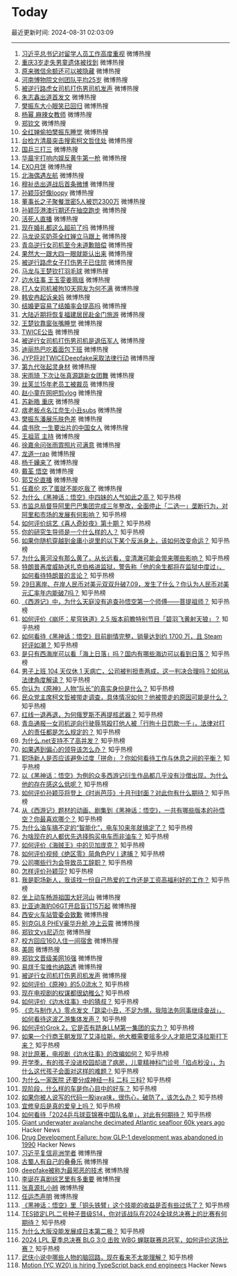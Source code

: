 # Today

最近更新时间: 2024-08-31 02:03:09

--- 
1. [习近平总书记对留学人员工作高度重视](https://s.weibo.com/weibo?q=%23%E4%B9%A0%E8%BF%91%E5%B9%B3%E6%80%BB%E4%B9%A6%E8%AE%B0%E5%AF%B9%E7%95%99%E5%AD%A6%E4%BA%BA%E5%91%98%E5%B7%A5%E4%BD%9C%E9%AB%98%E5%BA%A6%E9%87%8D%E8%A7%86%23&Refer=top) 微博热搜
2. [重庆3岁走失男童遗体被找到](https://s.weibo.com/weibo?q=%23%E9%87%8D%E5%BA%863%E5%B2%81%E8%B5%B0%E5%A4%B1%E7%94%B7%E7%AB%A5%E9%81%97%E4%BD%93%E8%A2%AB%E6%89%BE%E5%88%B0%23&Refer=top) 微博热搜
3. [原来微信余额还可以被隐藏](https://s.weibo.com/weibo?q=%23%E5%8E%9F%E6%9D%A5%E5%BE%AE%E4%BF%A1%E4%BD%99%E9%A2%9D%E8%BF%98%E5%8F%AF%E4%BB%A5%E8%A2%AB%E9%9A%90%E8%97%8F%23&Refer=top) 微博热搜
4. [河南博物院文创团队平均25岁](https://s.weibo.com/weibo?q=%23%E6%B2%B3%E5%8D%97%E5%8D%9A%E7%89%A9%E9%99%A2%E6%96%87%E5%88%9B%E5%9B%A2%E9%98%9F%E5%B9%B3%E5%9D%8725%E5%B2%81%23&Refer=top) 微博热搜
5. [被逆行路虎女司机打伤男司机发声](https://s.weibo.com/weibo?q=%23%E8%A2%AB%E9%80%86%E8%A1%8C%E8%B7%AF%E8%99%8E%E5%A5%B3%E5%8F%B8%E6%9C%BA%E6%89%93%E4%BC%A4%E7%94%B7%E5%8F%B8%E6%9C%BA%E5%8F%91%E5%A3%B0%23&Refer=top) 微博热搜
6. [朱志鑫出道首发文](https://s.weibo.com/weibo?q=%23%E6%9C%B1%E5%BF%97%E9%91%AB%E5%87%BA%E9%81%93%E9%A6%96%E5%8F%91%E6%96%87%23&Refer=top) 微博热搜
7. [樊振东大小眼笑已回归](https://s.weibo.com/weibo?q=%23%E6%A8%8A%E6%8C%AF%E4%B8%9C%E5%A4%A7%E5%B0%8F%E7%9C%BC%E7%AC%91%E5%B7%B2%E5%9B%9E%E5%BD%92%23&Refer=top) 微博热搜
8. [杨幂 麻辣女教师](https://s.weibo.com/weibo?q=%23%E6%9D%A8%E5%B9%82+%E9%BA%BB%E8%BE%A3%E5%A5%B3%E6%95%99%E5%B8%88%23&Refer=top) 微博热搜
9. [郑钦文](https://s.weibo.com/weibo?q=%23%E9%83%91%E9%92%A6%E6%96%87%23&Refer=top) 微博热搜
10. [全红婵偷拍樊振东睡觉](https://s.weibo.com/weibo?q=%23%E5%85%A8%E7%BA%A2%E5%A9%B5%E5%81%B7%E6%8B%8D%E6%A8%8A%E6%8C%AF%E4%B8%9C%E7%9D%A1%E8%A7%89%23&Refer=top) 微博热搜
11. [台检方清晨突击搜索柯文哲住处](https://s.weibo.com/weibo?q=%23%E5%8F%B0%E6%A3%80%E6%96%B9%E6%B8%85%E6%99%A8%E7%AA%81%E5%87%BB%E6%90%9C%E7%B4%A2%E6%9F%AF%E6%96%87%E5%93%B2%E4%BD%8F%E5%A4%84%23&Refer=top) 微博热搜
12. [国乒三打三](https://s.weibo.com/weibo?q=%23%E5%9B%BD%E4%B9%92%E4%B8%89%E6%89%93%E4%B8%89%23&Refer=top) 微博热搜
13. [华晨宇打响内娱反黄牛第一枪](https://s.weibo.com/weibo?q=%23%E5%8D%8E%E6%99%A8%E5%AE%87%E6%89%93%E5%93%8D%E5%86%85%E5%A8%B1%E5%8F%8D%E9%BB%84%E7%89%9B%E7%AC%AC%E4%B8%80%E6%9E%AA%23&Refer=top) 微博热搜
14. [EXO月饼](https://s.weibo.com/weibo?q=%23EXO%E6%9C%88%E9%A5%BC%23&Refer=top) 微博热搜
15. [北海偶遇左航](https://s.weibo.com/weibo?q=%23%E5%8C%97%E6%B5%B7%E5%81%B6%E9%81%87%E5%B7%A6%E8%88%AA%23&Refer=top) 微博热搜
16. [穆祉丞出道战后首条微博](https://s.weibo.com/weibo?q=%23%E7%A9%86%E7%A5%89%E4%B8%9E%E5%87%BA%E9%81%93%E6%88%98%E5%90%8E%E9%A6%96%E6%9D%A1%E5%BE%AE%E5%8D%9A%23&Refer=top) 微博热搜
17. [孙颖莎好像loopy](https://s.weibo.com/weibo?q=%23%E5%AD%99%E9%A2%96%E8%8E%8E%E5%A5%BD%E5%83%8Floopy%23&Refer=top) 微博热搜
18. [董事长之子聚餐泄密5人被罚2300万](https://s.weibo.com/weibo?q=%23%E8%91%A3%E4%BA%8B%E9%95%BF%E4%B9%8B%E5%AD%90%E8%81%9A%E9%A4%90%E6%B3%84%E5%AF%865%E4%BA%BA%E8%A2%AB%E7%BD%9A2300%E4%B8%87%23&Refer=top) 微博热搜
19. [孙颖莎港澳行期还在抽空跑步](https://s.weibo.com/weibo?q=%23%E5%AD%99%E9%A2%96%E8%8E%8E%E6%B8%AF%E6%BE%B3%E8%A1%8C%E6%9C%9F%E8%BF%98%E5%9C%A8%E6%8A%BD%E7%A9%BA%E8%B7%91%E6%AD%A5%23&Refer=top) 微博热搜
20. [活死人直播](https://s.weibo.com/weibo?q=%23%E6%B4%BB%E6%AD%BB%E4%BA%BA%E7%9B%B4%E6%92%AD%23&Refer=top) 微博热搜
21. [现在婚礼都这么超前了吗](https://s.weibo.com/weibo?q=%23%E7%8E%B0%E5%9C%A8%E5%A9%9A%E7%A4%BC%E9%83%BD%E8%BF%99%E4%B9%88%E8%B6%85%E5%89%8D%E4%BA%86%E5%90%97%23&Refer=top) 微博热搜
22. [马龙说买奶茶全红婵立马跟上](https://s.weibo.com/weibo?q=%23%E9%A9%AC%E9%BE%99%E8%AF%B4%E4%B9%B0%E5%A5%B6%E8%8C%B6%E5%85%A8%E7%BA%A2%E5%A9%B5%E7%AB%8B%E9%A9%AC%E8%B7%9F%E4%B8%8A%23&Refer=top) 微博热搜
23. [青岛逆行女司机至今未道歉赔偿](https://s.weibo.com/weibo?q=%23%E9%9D%92%E5%B2%9B%E9%80%86%E8%A1%8C%E5%A5%B3%E5%8F%B8%E6%9C%BA%E8%87%B3%E4%BB%8A%E6%9C%AA%E9%81%93%E6%AD%89%E8%B5%94%E5%81%BF%23&Refer=top) 微博热搜
24. [果然大一跟大四一眼就能认出来](https://s.weibo.com/weibo?q=%23%E6%9E%9C%E7%84%B6%E5%A4%A7%E4%B8%80%E8%B7%9F%E5%A4%A7%E5%9B%9B%E4%B8%80%E7%9C%BC%E5%B0%B1%E8%83%BD%E8%AE%A4%E5%87%BA%E6%9D%A5%23&Refer=top) 微博热搜
25. [被逆行路虎女子打伤男子已住院](https://s.weibo.com/weibo?q=%23%E8%A2%AB%E9%80%86%E8%A1%8C%E8%B7%AF%E8%99%8E%E5%A5%B3%E5%AD%90%E6%89%93%E4%BC%A4%E7%94%B7%E5%AD%90%E5%B7%B2%E4%BD%8F%E9%99%A2%23&Refer=top) 微博热搜
26. [马龙与王楚钦打羽毛球](https://s.weibo.com/weibo?q=%23%E9%A9%AC%E9%BE%99%E4%B8%8E%E7%8E%8B%E6%A5%9A%E9%92%A6%E6%89%93%E7%BE%BD%E6%AF%9B%E7%90%83%23&Refer=top) 微博热搜
27. [边水往事 王玉雯姜珮瑶](https://s.weibo.com/weibo?q=%23%E8%BE%B9%E6%B0%B4%E5%BE%80%E4%BA%8B+%E7%8E%8B%E7%8E%89%E9%9B%AF%E5%A7%9C%E7%8F%AE%E7%91%B6%23&Refer=top) 微博热搜
28. [打人女司机被拘10天网友为何不满](https://s.weibo.com/weibo?q=%23%E6%89%93%E4%BA%BA%E5%A5%B3%E5%8F%B8%E6%9C%BA%E8%A2%AB%E6%8B%9810%E5%A4%A9%E7%BD%91%E5%8F%8B%E4%B8%BA%E4%BD%95%E4%B8%8D%E6%BB%A1%23&Refer=top) 微博热搜
29. [韩安冉起诉亲妈](https://s.weibo.com/weibo?q=%23%E9%9F%A9%E5%AE%89%E5%86%89%E8%B5%B7%E8%AF%89%E4%BA%B2%E5%A6%88%23&Refer=top) 微博热搜
30. [结婚更容易了结婚率会提高吗](https://s.weibo.com/weibo?q=%23%E7%BB%93%E5%A9%9A%E6%9B%B4%E5%AE%B9%E6%98%93%E4%BA%86%E7%BB%93%E5%A9%9A%E7%8E%87%E4%BC%9A%E6%8F%90%E9%AB%98%E5%90%97%23&Refer=top) 微博热搜
31. [大陆近期将恢复福建居民赴金门旅游](https://s.weibo.com/weibo?q=%23%E5%A4%A7%E9%99%86%E8%BF%91%E6%9C%9F%E5%B0%86%E6%81%A2%E5%A4%8D%E7%A6%8F%E5%BB%BA%E5%B1%85%E6%B0%91%E8%B5%B4%E9%87%91%E9%97%A8%E6%97%85%E6%B8%B8%23&Refer=top) 微博热搜
32. [王楚钦靠窗张嘴睡觉](https://s.weibo.com/weibo?q=%23%E7%8E%8B%E6%A5%9A%E9%92%A6%E9%9D%A0%E7%AA%97%E5%BC%A0%E5%98%B4%E7%9D%A1%E8%A7%89%23&Refer=top) 微博热搜
33. [TWICE公告](https://s.weibo.com/weibo?q=%23TWICE%E5%85%AC%E5%91%8A%23&Refer=top) 微博热搜
34. [被逆行女司机打伤男司机是退伍军人](https://s.weibo.com/weibo?q=%23%E8%A2%AB%E9%80%86%E8%A1%8C%E5%A5%B3%E5%8F%B8%E6%9C%BA%E6%89%93%E4%BC%A4%E7%94%B7%E5%8F%B8%E6%9C%BA%E6%98%AF%E9%80%80%E4%BC%8D%E5%86%9B%E4%BA%BA%23&Refer=top) 微博热搜
35. [迪丽热巴吃着面包下班](https://s.weibo.com/weibo?q=%23%E8%BF%AA%E4%B8%BD%E7%83%AD%E5%B7%B4%E5%90%83%E7%9D%80%E9%9D%A2%E5%8C%85%E4%B8%8B%E7%8F%AD%23&Refer=top) 微博热搜
36. [JYP将对TWICEDeepfake采取法律行动](https://s.weibo.com/weibo?q=%23JYP%E5%B0%86%E5%AF%B9TWICEDeepfake%E9%87%87%E5%8F%96%E6%B3%95%E5%BE%8B%E8%A1%8C%E5%8A%A8%23&Refer=top) 微博热搜
37. [第九代张起灵身材](https://s.weibo.com/weibo?q=%23%E7%AC%AC%E4%B9%9D%E4%BB%A3%E5%BC%A0%E8%B5%B7%E7%81%B5%E8%BA%AB%E6%9D%90%23&Refer=top) 微博热搜
38. [宋雨琦 下次让张真源跳新女团舞](https://s.weibo.com/weibo?q=%23%E5%AE%8B%E9%9B%A8%E7%90%A6+%E4%B8%8B%E6%AC%A1%E8%AE%A9%E5%BC%A0%E7%9C%9F%E6%BA%90%E8%B7%B3%E6%96%B0%E5%A5%B3%E5%9B%A2%E8%88%9E%23&Refer=top) 微博热搜
39. [丝芙兰15年老员工被裁员](https://s.weibo.com/weibo?q=%23%E4%B8%9D%E8%8A%99%E5%85%B015%E5%B9%B4%E8%80%81%E5%91%98%E5%B7%A5%E8%A2%AB%E8%A3%81%E5%91%98%23&Refer=top) 微博热搜
40. [赵小童在网吧剪vlog](https://s.weibo.com/weibo?q=%23%E8%B5%B5%E5%B0%8F%E7%AB%A5%E5%9C%A8%E7%BD%91%E5%90%A7%E5%89%AAvlog%23&Refer=top) 微博热搜
41. [苏新皓 重庆](https://s.weibo.com/weibo?q=%23%E8%8B%8F%E6%96%B0%E7%9A%93+%E9%87%8D%E5%BA%86%23&Refer=top) 微博热搜
42. [痞老板点名江奈生小丑subs](https://s.weibo.com/weibo?q=%23%E7%97%9E%E8%80%81%E6%9D%BF%E7%82%B9%E5%90%8D%E6%B1%9F%E5%A5%88%E7%94%9F%E5%B0%8F%E4%B8%91subs%23&Refer=top) 微博热搜
43. [樊振东潘展乐肤色差](https://s.weibo.com/weibo?q=%23%E6%A8%8A%E6%8C%AF%E4%B8%9C%E6%BD%98%E5%B1%95%E4%B9%90%E8%82%A4%E8%89%B2%E5%B7%AE%23&Refer=top) 微博热搜
44. [虞书欣 一生要出片的中国女人](https://s.weibo.com/weibo?q=%23%E8%99%9E%E4%B9%A6%E6%AC%A3+%E4%B8%80%E7%94%9F%E8%A6%81%E5%87%BA%E7%89%87%E7%9A%84%E4%B8%AD%E5%9B%BD%E5%A5%B3%E4%BA%BA%23&Refer=top) 微博热搜
45. [王祖蓝 主持](https://s.weibo.com/weibo?q=%23%E7%8E%8B%E7%A5%96%E8%93%9D+%E4%B8%BB%E6%8C%81%23&Refer=top) 微博热搜
46. [徐嘉余问张雨霏照片可满意](https://s.weibo.com/weibo?q=%23%E5%BE%90%E5%98%89%E4%BD%99%E9%97%AE%E5%BC%A0%E9%9B%A8%E9%9C%8F%E7%85%A7%E7%89%87%E5%8F%AF%E6%BB%A1%E6%84%8F%23&Refer=top) 微博热搜
47. [龙道一rap](https://s.weibo.com/weibo?q=%23%E9%BE%99%E9%81%93%E4%B8%80rap%23&Refer=top) 微博热搜
48. [杨千嬅来了](https://s.weibo.com/weibo?q=%23%E6%9D%A8%E5%8D%83%E5%AC%85%E6%9D%A5%E4%BA%86%23&Refer=top) 微博热搜
49. [戴荃 悟空](https://s.weibo.com/weibo?q=%23%E6%88%B4%E8%8D%83+%E6%82%9F%E7%A9%BA%23&Refer=top) 微博热搜
50. [郭艾伦直播](https://s.weibo.com/weibo?q=%23%E9%83%AD%E8%89%BE%E4%BC%A6%E7%9B%B4%E6%92%AD%23&Refer=top) 微博热搜
51. [任嘉伦 吃了蛋就不能吃我了](https://s.weibo.com/weibo?q=%23%E4%BB%BB%E5%98%89%E4%BC%A6+%E5%90%83%E4%BA%86%E8%9B%8B%E5%B0%B1%E4%B8%8D%E8%83%BD%E5%90%83%E6%88%91%E4%BA%86%23&Refer=top) 微博热搜
52. [为什么《黑神话：悟空》中四妹的人气如此之高？](https://www.zhihu.com/question/664090086) 知乎热榜
53. [市监总局督导阿里巴巴集团完成三年整改，全面停止「二选一」垄断行为，对阿里和市场的发展有何影响？](https://www.zhihu.com/question/665715173) 知乎热榜
54. [如何评价综艺《喜人奇妙夜》第十期？](https://www.zhihu.com/question/665698275) 知乎热榜
55. [你的研究生导师是一个什么样的人？](https://www.zhihu.com/question/489890918) 知乎热榜
56. [如果你随机穿越到金庸小说里的以下某个反派身上，该如何改变命运？](https://www.zhihu.com/question/312913332) 知乎热榜
57. [为什么黄河没有那么黄了，从长远看，变清澈可能会带来哪些影响？](https://www.zhihu.com/question/658077078) 知乎热榜
58. [特朗普再度威胁送扎克伯格进监狱，警告称「他的余生都将在监狱中度过」，如何看待特朗普的言论？](https://www.zhihu.com/question/665594726) 知乎热榜
59. [29日离岸、在岸人民币对美元双双升破7.09，发生了什么？你认为人民币对美元汇率年内能破7吗？](https://www.zhihu.com/question/665639706) 知乎热榜
60. [《西游记》中，为什么天庭没有追查孙悟空第一个师傅——菩提祖师？](https://www.zhihu.com/question/403995759) 知乎热榜
61. [如何评价《崩坏：星穹铁道》2.5 版本前瞻特别节目「碧羽飞黄射天狼」？](https://www.zhihu.com/question/665733362) 知乎热榜
62. [如何看待《黑神话：悟空》目前剧情完整，销量达到约 1700 万，且 Steam 好评如潮？](https://www.zhihu.com/question/665536397) 知乎热榜
63. [是只有西海岸可以看「海上日落」吗？国内有哪些海边可以看到日落？](https://www.zhihu.com/question/664084392) 知乎热榜
64. [男子上班 104 天仅休 1 天病亡，公司被判担责两成，这一判决合理吗？如何从法律角度解读？](https://www.zhihu.com/question/665623081) 知乎热榜
65. [你认为《原神》人物“队长”的真实身份是什么？](https://www.zhihu.com/question/665610584) 知乎热榜
66. [民众党主席柯文哲被带走调查，具体情况如何？他被带走的原因可能是什么？](https://www.zhihu.com/question/665704269) 知乎热榜
67. [红线一退再退，为何俄罗斯不再提核武器？](https://www.zhihu.com/question/665595768) 知乎热榜
68. [青岛通报一女司机逆向行驶辱骂殴打他人被「行拘十日罚款一千」，法律对打人的责任都是怎么规定的？](https://www.zhihu.com/question/665690853) 知乎热榜
69. [为什么.net支持不了高并发？](https://www.zhihu.com/question/665371578) 知乎热榜
70. [如果遇到偏心的领导该怎么办？](https://www.zhihu.com/question/665522202) 知乎热榜
71. [职场新人是否应该避免过度「拼命」？你如何看待工作与休息之间的平衡？](https://www.zhihu.com/question/662639455) 知乎热榜
72. [以《黑神话：悟空》为例的众多西游记衍生作品都几乎没有沙僧出现，为什么他的存在感这么低呢？](https://www.zhihu.com/question/665595556) 知乎热榜
73. [如何评价孙颖莎将登上《时尚芭莎》十月刊封面？对此你有什么期待？](https://www.zhihu.com/question/665694975) 知乎热榜
74. [从《西游记》题材的动画、剧集到《黑神话：悟空》，一共有哪些版本的孙悟空？你最喜欢哪个？](https://www.zhihu.com/question/665593820) 知乎热榜
75. [为什么油车搞不定的“智能化”，电车10来年就搞定了？](https://www.zhihu.com/question/664612158) 知乎热榜
76. [为啥现在的人都优先选择购买电车而非油车？](https://www.zhihu.com/question/665321915) 知乎热榜
77. [如何评价《海贼王》中的贝加庞克？](https://www.zhihu.com/question/664294974) 知乎热榜
78. [如何评价视频《绝区零》简角色PV丨逮捕？](https://www.zhihu.com/question/665696046) 知乎热榜
79. [公司哪些行为会导致员工辞职？](https://www.zhihu.com/question/660497221) 知乎热榜
80. [怎样评价孙颖莎?](https://www.zhihu.com/question/604736810) 知乎热榜
81. [我是职场新人，我该找一份自己热爱的工作还是工资高福利好的工作？](https://www.zhihu.com/question/663922982) 知乎热榜
82. [坐上动车畅游祖国大好河山](https://s.weibo.com/weibo?q=%23%E5%9D%90%E4%B8%8A%E5%8A%A8%E8%BD%A6%E7%95%85%E6%B8%B8%E7%A5%96%E5%9B%BD%E5%A4%A7%E5%A5%BD%E6%B2%B3%E5%B1%B1%23&Refer=top) 微博热搜
83. [比亚迪海豹06GT开启盲订15万起](https://s.weibo.com/weibo?q=%23%E6%AF%94%E4%BA%9A%E8%BF%AA%E6%B5%B7%E8%B1%B906GT%E5%BC%80%E5%90%AF%E7%9B%B2%E8%AE%A215%E4%B8%87%E8%B5%B7%23&Refer=top) 微博热搜
84. [西安火车站管委会致歉](https://s.weibo.com/weibo?q=%23%E8%A5%BF%E5%AE%89%E7%81%AB%E8%BD%A6%E7%AB%99%E7%AE%A1%E5%A7%94%E4%BC%9A%E8%87%B4%E6%AD%89%23&Refer=top) 微博热搜
85. [别克GL8 PHEV豪华升舱 冲上云霄](https://s.weibo.com/weibo?q=%23%E5%88%AB%E5%85%8BGL8+PHEV%E8%B1%AA%E5%8D%8E%E5%8D%87%E8%88%B1+%E5%86%B2%E4%B8%8A%E4%BA%91%E9%9C%84%23&Refer=top) 微博热搜
86. [郑钦文vs尼迈尔](https://s.weibo.com/weibo?q=%23%E9%83%91%E9%92%A6%E6%96%87vs%E5%B0%BC%E8%BF%88%E5%B0%94%23&Refer=top) 微博热搜
87. [校方回应160人住一间宿舍](https://s.weibo.com/weibo?q=%23%E6%A0%A1%E6%96%B9%E5%9B%9E%E5%BA%94160%E4%BA%BA%E4%BD%8F%E4%B8%80%E9%97%B4%E5%AE%BF%E8%88%8D%23&Refer=top) 微博热搜
88. [美网](https://s.weibo.com/weibo?q=%23%E7%BE%8E%E7%BD%91%23&Refer=top) 微博热搜
89. [郑钦文晋级美网16强](https://s.weibo.com/weibo?q=%23%E9%83%91%E9%92%A6%E6%96%87%E6%99%8B%E7%BA%A7%E7%BE%8E%E7%BD%9116%E5%BC%BA%23&Refer=top) 微博热搜
90. [易烊千玺维也纳路透](https://s.weibo.com/weibo?q=%23%E6%98%93%E7%83%8A%E5%8D%83%E7%8E%BA%E7%BB%B4%E4%B9%9F%E7%BA%B3%E8%B7%AF%E9%80%8F%23&Refer=top) 微博热搜
91. [被逆行女司机打伤男司机发声](https://s.weibo.com/weibo?q=%23%E8%A2%AB%E9%80%86%E8%A1%8C%E5%A5%B3%E5%8F%B8%E6%9C%BA%E6%89%93%E4%BC%A4%E7%94%B7%E5%8F%B8%E6%9C%BA%E5%8F%91%E5%A3%B0%23&Refer=top) 微博热搜
92. [如何评价《原神》的5.0流水？](https://www.zhihu.com/question/665652331) 知乎热榜
93. [现在电视剧的权谋都很幼稚么?](https://www.zhihu.com/question/665557790) 知乎热榜
94. [如何评价《边水往事》中的猜叔？](https://www.zhihu.com/question/664476418) 知乎热榜
95. [《恋与制作人》零点发文「跳梁小丑，不足为惧，我陪法务同事继续奋战」，如何看待这波乙游集体发声？](https://www.zhihu.com/question/665677576) 知乎热榜
96. [如何评价Grok 2，它是否有跻身LLM第一集团的实力？](https://www.zhihu.com/question/664290633) 知乎热榜
97. [如果一个行商王朝发现了艾泽拉斯，他大概需要摇多少人才能把艾泽拉斯打下来？](https://www.zhihu.com/question/665340417) 知乎热榜
98. [对比原著，电视剧《边水往事》的改编如何？](https://www.zhihu.com/question/664699933) 知乎热榜
99. [开学季，有的孩子没进校园却进了病房，儿童精神科门诊号「掐点秒没」，为什么这代孩子会面对这样的难题？](https://www.zhihu.com/question/664891666) 知乎热榜
100. [为什么一家医院 还要分成神经一科 二科 三科?](https://www.zhihu.com/question/638406982) 知乎热榜
101. [现阶段，什么样的车是你心目中的好车？](https://www.zhihu.com/question/653208087) 知乎热榜
102. [如果你被人说写的代码一股java味，很伤心，破防了，该怎么办？](https://www.zhihu.com/question/662538042) 知乎热榜
103. [宜修皇后是真的爱皇上吗？](https://www.zhihu.com/question/288000197) 知乎热榜
104. [如何看待「2024乒乓球亚锦赛中国队名单」，对此有何期待？](https://www.zhihu.com/question/665717043) 知乎热榜
105. [Giant underwater avalanche decimated Atlantic seafloor 60k years ago](https://www.livescience.com/planet-earth/rivers-oceans/giant-underwater-avalanche-decimated-atlantic-seafloor-60-000-years-ago-1st-of-its-kind-map-reveals) Hacker News
106. [Drug Development Failure: how GLP-1 development was abandoned in 1990](https://muse.jhu.edu/pub/1/article/936036/pdf) Hacker News
107. [习近平复信非洲学者](https://s.weibo.com/weibo?q=%23%E4%B9%A0%E8%BF%91%E5%B9%B3%E5%A4%8D%E4%BF%A1%E9%9D%9E%E6%B4%B2%E5%AD%A6%E8%80%85%23&Refer=top) 微博热搜
108. [古蜀人有自己的叠叠乐](https://s.weibo.com/weibo?q=%23%E5%8F%A4%E8%9C%80%E4%BA%BA%E6%9C%89%E8%87%AA%E5%B7%B1%E7%9A%84%E5%8F%A0%E5%8F%A0%E4%B9%90%23&Refer=top) 微博热搜
109. [deepfake被称为最邪恶的技术](https://s.weibo.com/weibo?q=%23deepfake%E8%A2%AB%E7%A7%B0%E4%B8%BA%E6%9C%80%E9%82%AA%E6%81%B6%E7%9A%84%E6%8A%80%E6%9C%AF%23&Refer=top) 微博热搜
110. [李诞在喜剧综艺里有多重要](https://s.weibo.com/weibo?q=%23%E6%9D%8E%E8%AF%9E%E5%9C%A8%E5%96%9C%E5%89%A7%E7%BB%BC%E8%89%BA%E9%87%8C%E6%9C%89%E5%A4%9A%E9%87%8D%E8%A6%81%23&Refer=top) 微博热搜
111. [张真源扎小辫](https://s.weibo.com/weibo?q=%23%E5%BC%A0%E7%9C%9F%E6%BA%90%E6%89%8E%E5%B0%8F%E8%BE%AB%23&Refer=top) 微博热搜
112. [任运杰声明](https://s.weibo.com/weibo?q=%23%E4%BB%BB%E8%BF%90%E6%9D%B0%E5%A3%B0%E6%98%8E%23&Refer=top) 微博热搜
113. [《黑神话：悟空》里「铜头铁臂」这个技能的收益是否有些过低了？](https://www.zhihu.com/question/665620378) 知乎热榜
114. [TES锁定LPL二号种子晋级S14，你对该战队在2024全球总决赛上的比赛有何期待？](https://www.zhihu.com/question/665734704) 知乎热榜
115. [为什么大阪没能发展成日本第二极？](https://www.zhihu.com/question/41665276) 知乎热榜
116. [2024 LPL 夏季总决赛 BLG 3:0 击败 WBG 蝉联联赛总冠军，如何评价这场比赛？](https://www.zhihu.com/question/665717690) 知乎热榜
117. [武侠小说中哪些人物的脑回路，现在看来不太能理解？](https://www.zhihu.com/question/664279066) 知乎热榜
118. [Motion (YC W20) is hiring TypeScript back end engineers](https://jobs.ashbyhq.com/motion/4f5f6a29-3af0-4d79-99a4-988ff7c5ba05?utm_source=hn) Hacker News
